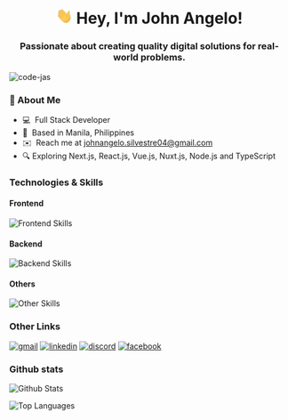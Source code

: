 <h1 align="center"><img src="https://raw.githubusercontent.com/ABSphreak/ABSphreak/master/gifs/Hi.gif" width="30"> Hey, I'm John Angelo!</h1>
<h3 align="center">Passionate about creating quality digital solutions for real-world problems.</h3>

<p align="left">
    <img
        src="https://komarev.com/ghpvc/?username=code-jas&label=Profile%20views&color=0e75b6&style=flat"
        alt="code-jas"
    />
</p>

### 🚀 About Me
- 💻  Full Stack Developer
- 📍  Based in Manila, Philippines
- ✉️  Reach me at [johnangelo.silvestre04@gmail.com](mailto:johnangelo.silvestre04@gmail.com)
- 🔍  Exploring Next.js, React.js, Vue.js, Nuxt.js, Node.js and TypeScript

### Technologies & Skills

#### Frontend
![Frontend Skills](https://go-skill-icons.vercel.app/api/icons?i=typescript,react,nextjs,vue,nuxt,vite,tailwind,flutter,dart,javascript,html,css&titles=true)

#### Backend
![Backend Skills](https://go-skill-icons.vercel.app/api/icons?i=nodejs,express,prisma,sequelize,mysql,postgresql,mongodb,firebase&titles=true)

#### Others
![Other Skills](https://go-skill-icons.vercel.app/api/icons?i=vercel,docker,digitalocean,git,github,gitlab&titles=true)


### Other Links

[![gmail](https://go-skill-icons.vercel.app/api/icons?i=gmail&titles=true)](mailto:johnangelo.silvestre04@gmail.com)
[![linkedin](https://go-skill-icons.vercel.app/api/icons?i=linkedin&titles=true)](https://www.linkedin.com/in/johnangelo-silvestre/)
[![discord](https://go-skill-icons.vercel.app/api/icons?i=discord&titles=true)](https://discordapp.com/users/742020338270863450)
[![facebook](https://go-skill-icons.vercel.app/api/icons?i=facebook&titles=true)](https://www.facebook.com/angelobsilvestre)

### Github stats

![Github Stats](https://github-readme-stats-code-jas.vercel.app/api?username=code-jas&theme=blueberry&count_private=true&hide_border=true&line_height=30&rank_icon=github&cache_seconds=86400)

![Top Languages](https://github-readme-stats-code-jas.vercel.app/api/top-langs/?username=code-jas&theme=blueberry&count_private=true&hide_border=true&cache_seconds=86400)
    
    
<!-- refresh  24-hrs -->

